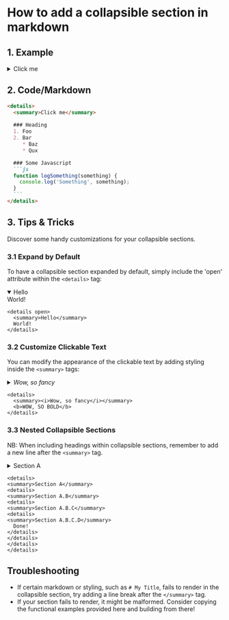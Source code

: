 # How to add a collapsible section in markdown
## 1. Example
<details>
  <summary>Click me</summary>

  ### Heading
  1. Foo
  2. Bar
     * <a src="https://google.com">Baz<a>
     * Qux

  ### Some Javascript
  ```js
  function logSomething(something) {
    console.log('Something', something);
  }
  ```
</details>


## 2. Code/Markdown
````md
<details>
  <summary>Click me</summary>
  
  ### Heading
  1. Foo
  2. Bar
     * Baz
     * Qux

  ### Some Javascript
  ```js
  function logSomething(something) {
    console.log('Something', something);
  }
  ```
</details>
````

## 3. Tips & Tricks
Discover some handy customizations for your collapsible sections.

### 3.1 Expand by Default
To have a collapsible section expanded by default, simply include the 'open' attribute within the `<details>` tag:

<details open>
  <summary>Hello</summary>
  World!
</details>

```
<details open>
  <summary>Hello</summary>
  World!
</details>
```

### 3.2 Customize Clickable Text
You can modify the appearance of the clickable text by adding styling inside the `<summary>` tags:

<details>
  <summary><i><a src="https://google.com">Wow, so fancy</a></i></summary>
  <b>WOW, SO BOLD</b>
</details>

```
<details>
  <summary><i>Wow, so fancy</i></summary>
  <b>WOW, SO BOLD</b>
</details>
```

### 3.3 Nested Collapsible Sections
NB: When including headings within collapsible sections, remember to add a new line after the `<summary>` tag.

<details>
<summary>Section A</summary>
<details>
<summary>Section A.B</summary>
<details>
<summary>Section A.B.C</summary>
<details>
<summary>Section A.B.C.D</summary>
  Done!
</details>
</details>
</details>
</details>

```
<details>
<summary>Section A</summary>
<details>
<summary>Section A.B</summary>
<details>
<summary>Section A.B.C</summary>
<details>
<summary>Section A.B.C.D</summary>
  Done!
</details>
</details>
</details>
</details>
```

## Troubleshooting
- If certain markdown or styling, such as `# My Title`, fails to render in the collapsible section, try adding a line break after the `</summary>` tag.
- If your section fails to render, it might be malformed. Consider copying the functional examples provided here and building from there!
